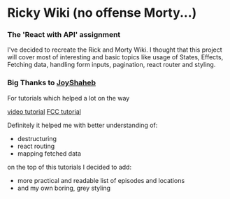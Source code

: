 # Ricky Wiki (no offense Morty...)

### The 'React with API' assignment

I've decided to recreate the Rick and Morty Wiki. I thought that this project will cover most of interesting and basic topics like usage of States, Effects, Fetching data, handling form inputs, pagination, react router and styling.


 
### Big Thanks to [JoyShaheb](https://github.com/JoyShaheb)

For tutorials which helped a lot on the way

 [video tutorial](https://youtu.be/35QCQnohLg8) 
 [FCC tutorial](https://www.freecodecamp.org/news/react-js-project-build-a-rick-and-morty-character-wiki/)


Definitely it helped me with better understanding of:
- destructuring 
- react routing 
- mapping fetched data


 on the top of this tutorials I decided to add:

 - more practical and readable list of episodes and locations 
 - and my own boring, grey styling 
 

